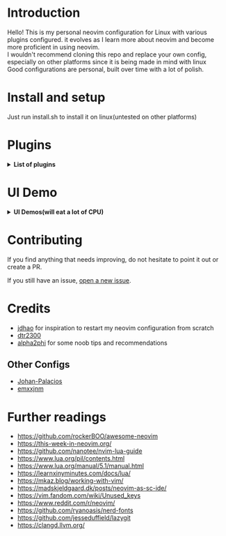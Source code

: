# Introduction

Hello! This is my personal neovim configuration for Linux with various plugins configured. it evolves as I learn more about neovim and become more proficient in using neovim. <br />
I wouldn't recommend cloning this repo and replace your own config, especially on other platforms since it is being made in mind with linux <br />
Good configurations are personal, built over time with a lot of polish.

# Install and setup

Just run install.sh to install it on linux(untested on other platforms)

# Plugins
<details><summary><b>List of plugins</b></summary>

| Plugin            | Usage          |
|-------------------|--------------- |
| [Packer](https://github.com/wbthomason/packer.nvim)      | Plugin Management         |
| [hrsh7th](https://github.com/hrsh7th) + [lspconfig](https://github.com/neovim/nvim-lspconfig)     | AutoCompletion         |
| [lspkind](https://github.com/onsails/lspkind.nvim)     | Icons for autocompletion         |
| [cmp_luasnip](https://github.com/saadparwaiz1/cmp_luasnip)    | Snippet autocompletion         |
| [null-ls](https://github.com/jose-elias-alvarez/null-ls.nvim)     | Spellcheck and Clang_check        |
| [bufferline](https://github.com/akinsho/bufferline.nvim) | buffer management |
| [Telescope](https://github.com/nvim-telescope/telescope.nvim) | for fuzzy finding files and projects|
| [Code Runner](https://github.com/CRAG666/code_runner.nvim)| for running one file code quickly |
| [Alpha](https://github.com/goolord/alpha-nvim)| for dashboard |
| [impatient](https://github.com/lewis6991/impatient.nvim) | for improving starting time |
| [Cmake-tools](https://github.com/Civitasv/cmake-tools.nvim) | for CMake integration |
| [Gitsigns](https://github.com/lewis6991/gitsigns.nvim) | for git integration|
| [nvim-notify](https://github.com/rcarriga/nvim-notify) | GUI notifications |
| [startuptime](https://github.com/dstein64/vim-startuptime) | checking startuptime|
| [symbols-outline](https://github.com/simrat39/symbols-outline.nvim) | symbols-outline |
| [Vimwiki](https://github.com/vimwiki/vimwiki)| vimwiki |
| [Neo-tree](https://github.com/nvim-neo-tree/neo-tree.nvim) | | 
aand many more!(you can just look at init.lua to see all the plugins)
</details>


# UI Demo
<details><summary><b>UI Demos(will eat a lot of CPU)</b></summary>

For more UI demos, check [here](https://github.com/Rellotscrewdriver/nvim/issues/1).

## Start screen with alpha-nvim

<p align="center">
<img src="" width="800">
</p>

## Code autocompletion with nvim-cmp

<p align="center">
<img src="" width="800">
</p>

## Tags with symbols-outline

<p align="center">
<img src="" width="800">
</p>

## GUI-style notification with nvim-notify

<p align="center">
<img src="" width="800">
</p>

</details>

# Contributing

If you find anything that needs improving, do not hesitate to point it out or create a PR.

If you still have an issue, [open a new issue](https://github.com/rellotscrewdriver/nvim/issues).

# Credits

* [jdhao](https://github.com/jdhao/nvim-config) for inspiration to restart my neovim configuration from scratch
* [dtr2300](https://github.com/dtr2300/nvim) 
* [alpha2phi](https://github.com/alpha2phi/neovim-for-beginner) for some noob tips and recommendations

## Other Configs

* [Johan-Palacios](https://github.com/Johan-Palacios/nvim)
* [emxxjnm](https://github.com/emxxjnm/nvim)

# Further readings
- https://github.com/rockerBOO/awesome-neovim
- https://this-week-in-neovim.org/
- https://github.com/nanotee/nvim-lua-guide
- https://www.lua.org/pil/contents.html
- https://www.lua.org/manual/5.1/manual.html
- https://learnxinyminutes.com/docs/lua/
- https://mkaz.blog/working-with-vim/
- https://madskjeldgaard.dk/posts/neovim-as-sc-ide/
- https://vim.fandom.com/wiki/Unused_keys
- https://www.reddit.com/r/neovim/
- https://github.com/ryanoasis/nerd-fonts
- https://github.com/jesseduffield/lazygit
- https://clangd.llvm.org/
